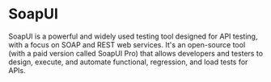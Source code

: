 #  SoapUI
SoapUI is a powerful and widely used testing tool designed for API testing, with a focus on SOAP and REST web services. It's an open-source tool (with a paid version called SoapUI Pro) that allows developers and testers to design, execute, and automate functional, regression, and load tests for APIs.
